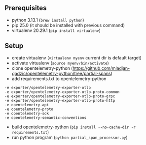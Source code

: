 ## Prerequisites
* python 3.13.1 (`brew install python`)
* pip 25.0 (it should be installed with previous command)
* virtualenv 20.29.1 (`pip install virtualenv`)

## Setup
* create virtualenv (`virtualenv myenv` current dir is default target)
* activate virtualenv (`source myenv/bin/activate`)
* clone opentelemetry-python (https://github.com/mladjan-gadzic/opentelemetry-python/tree/partial-spans)
* add requirements.txt to opentelemetry-python
```
-e exporter/opentelemetry-exporter-otlp
-e exporter/opentelemetry-exporter-otlp-proto-common
-e exporter/opentelemetry-exporter-otlp-proto-grpc
-e exporter/opentelemetry-exporter-otlp-proto-http
-e opentelemetry-api
-e opentelemetry-proto
-e opentelemetry-sdk
-e opentelemetry-semantic-conventions
```
* build opentelemetry-python (`pip install --no-cache-dir -r requirements.txt`)
* run python program (`python partial_span_processor.py`)
